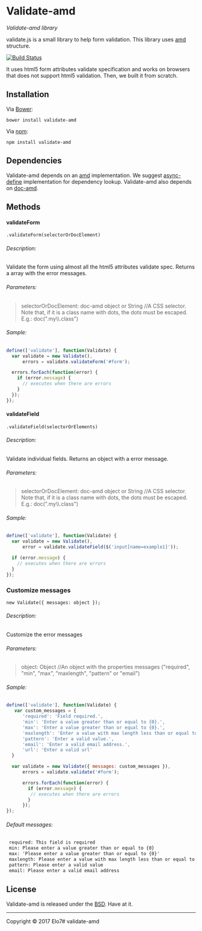 # Validate-amd

_Validate-amd library_

validate.js is a small library to help form validation. This library uses [amd](http://en.wikipedia.org/wiki/Asynchronous_module_definition) structure.

[![Build Status](https://travis-ci.org/elo7/validate-amd.svg?branch=master)](https://travis-ci.org/elo7/validate-amd)

It uses html5 form attributes validate specification and works on browsers that does not support html5 validation.
Then, we built it from scratch.

## Installation

Via [Bower](http://bower.io):

`bower install validate-amd`

Via [npm](http://npmjs.com):

`npm install validate-amd`

## Dependencies

Validate-amd depends on an [amd](http://en.wikipedia.org/wiki/Asynchronous_module_definition) implementation. We suggest [async-define](https://gist.github.com/sergiolopes/5778124) implementation for dependency lookup.
Validate-amd also depends on [doc-amd](https://github.com/elo7/doc-amd).

## Methods

#### validateForm
`.validateForm(selectorOrDocElement)`

###### Description:
Validate the form using almost all the html5 attributes validate spec. Returns a array with the error messages.

###### Parameters:
> selectorOrDocElement: doc-amd object or String //A CSS selector. Note that, if it is a class name with dots, the dots must be escaped. E.g.: doc(".my\\\\.class")

###### Sample:
``` js
define(['validate'], function(Validate) {
  var validate = new Validate(),
      errors = validate.validateForm('#form');

  errors.forEach(function(error) {
    if (error.message) {
      // executes when there are errors
    }
  });
});
```

#### validateField
`.validateField(selectorOrElements)`

###### Description:
Validate individual fields. Returns an object with a error message.

###### Parameters:
> selectorOrDocElement: doc-amd object or String //A CSS selector. Note that, if it is a class name with dots, the dots must be escaped. E.g.: doc(".my\\\\.class")

###### Sample:
``` js
define(['validate'], function(Validate) {
  var validate = new Validate(),
      error = validate.validateField($('input[name=example1]'));

  if (error.message) {
    // executes when there are errors
  }
});
```

### Customize messages
`new Validate({ messages: object });`

###### Description:
Customize the error messages

###### Parameters:
> object: Object //An object with the properties messages ("required", "min", "max", "maxlength", "pattern" or "email")

###### Sample:
``` js
define(['validate'], function(Validate) {
   var custom_messages = {
      'required': 'Field required.',
      'min': 'Enter a value greater than or equal to {0}.',
      'max': 'Enter a value greater than or equal to {0}.',
      'maxlength': 'Enter a value with max length less than or equal to {0}.',
      'pattern': 'Enter a valid value.',
      'email': 'Enter a valid email address.',
      'url': 'Enter a valid url'
  }

  var validate = new Validate({ messages: custom_messages }),
      errors = validate.validate('#form');

      errors.forEach(function(error) {
        if (error.message) {
         // executes when there are errors
        }
      });
});
```

###### Default messages:
``` txt
 required: This field is required
 min: Please enter a value greater than or equal to {0}
 max: 'Please enter a value greater than or equal to {0}'
 maxlength: Please enter a value with max length less than or equal to {0}
 pattern: Please enter a valid value
 email: Please enter a valid email address
```

## License

Validate-amd is released under the [BSD](https://github.com/elo7/validate-amd/blob/master/LICENSE). Have at it.

* * *

Copyright :copyright: 2017 Elo7# validate-amd